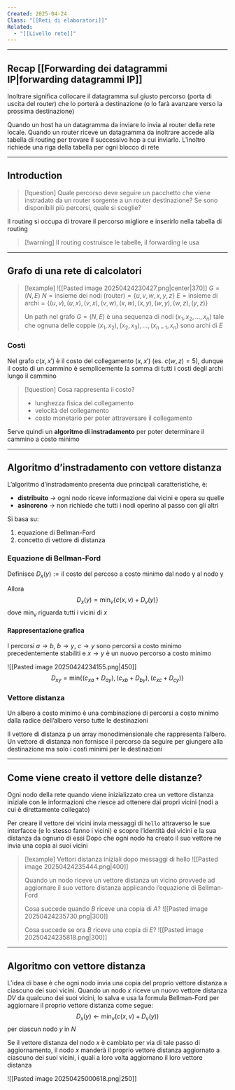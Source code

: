 ```yaml
---
Created: 2025-04-24
Class: "[[Reti di elaboratori]]"
Related:
  - "[[Livello rete]]"
---
```

---
## Recap [[Forwarding dei datagrammi IP|forwarding datagrammi IP]]
Inoltrare significa collocare il datagramma sul giusto percorso (porta di uscita del router) che lo porterà a destinazione (o lo farà avanzare verso la prossima destinazione)

Quando un host ha un datagramma da inviare lo invia al router della rete locale. Quando un router riceve un datagramma da inoltrare accede alla tabella di routing per trovare il successivo hop a cui inviarlo.
L’inoltro richiede una riga della tabella per ogni blocco di rete

---
## Introduction

>[!question] Quale percorso deve seguire un pacchetto che viene instradato da un router sorgente a un router destinazione? Se sono disponibili più percorsi, quale si sceglie?

Il routing si occupa di trovare il percorso migliore e inserirlo nella tabella di routing

>[!warning] Il routing costruisce le tabelle, il forwarding le usa

---
## Grafo di una rete di calcolatori

>[!example]
>![[Pasted image 20250424230427.png|center|370]]
>$G=(N,E)$
>$N=\text{insieme dei nodi (router)}=\{u,v,w,x,y,z\}$
>$E=\text{insieme di archi}=\{(u,v), (u,x), (v,x), (v,w), (x,w), (x,y), (w,y), (w,z), (y,z)\}$
>
>Un path nel grafo $G=(N,E)$ è una sequenza di nodi $(x_{1},x_{2},\dots,x_{n})$ tale che ognuna delle coppie $(x_{1},x_{2}),(x_{2},x_{3}),\dots,(x_{n-1},x_{n})$ sono archi di $E$

### Costi
Nel grafo $c(x,x')$ è il costo del collegamento $(x,x')$ (es. $c(w,z)=5$), dunque il costo di un cammino è semplicemente la somma di tutti i costi degli archi lungo il cammino

>[!question] Cosa rappresenta il costo?
>- lunghezza fisica del collegamento
>- velocità del collegamento
>- costo monetario per poter attraversare il collegamento

Serve quindi un **algoritmo di instradamento** per poter determinare il cammino a costo minimo

---
## Algoritmo d’instradamento con vettore distanza
L’algoritmo d’instradamento presenta  due principali caratteristiche, è:
- **distribuito** → ogni nodo riceve informazione dai vicini e opera su quelle
- **asincrono** → non richiede che tutti i nodi operino al passo con gli altri

Si basa su:
1. equazione di Bellman-Ford
2. concetto di vettore di distanza

### Equazione di Bellman-Ford
Definisce $D_{x}(y):=\text{il costo del percoso a costo minimo dal nodo y al nodo y}$

Allora
$$
D_{x}(y)=\text{min}_{v}\{c(x,v)+D_{v}(y)\}
$$
dove $\text{min}_{v}$ riguarda tutti i vicini di $x$

#### Rappresentazione grafica
I percorsi $a\to b$, $b\to y$, $c\to y$ sono percorsi a costo minimo precedentemente stabiliti e $x\to y$ è un nuovo percorso a costo minimo

![[Pasted image 20250424234155.png|450]]
$$
D_{xy}=\text{min}\{(c_{xa}+D_{ay}),(c_{xb}+D_{by}),(c_{xc}+D_{cy})\}
$$

### Vettore distanza
Un albero a costo minimo è una combinazione di percorsi a costo minimo dalla radice dell’albero verso tutte le destinazioni

Il vettore di distanza p un array monodimensionale che rappresenta l’albero. Un vettore di distanza non fornisce il percorso da seguire per giungere alla destinazione ma solo i costi minimi per le destinazioni

---
## Come viene creato il vettore delle distanze?
Ogni nodo della rete quando viene inizializzato crea un vettore distanza iniziale con le informazioni che riesce ad ottenere dai propri vicini (nodi a cui è direttamente collegato)

Per creare il vettore dei vicini invia messaggi di `hello` attraverso le sue interfacce (e lo stesso fanno i vicini) e scopre l’identità dei vicini e la sua distanza da ognuno di essi
Dopo che ogni nodo ha creato il suo vettore ne invia una copia ai suoi vicini

>[!example]
>Vettori distanza iniziali dopo messaggi di hello
>![[Pasted image 20250424235444.png|400]]
>
>Quando un nodo riceve un vettore distanza un vicino provvede ad aggiornare il suo vettore distanza applicando l’equazione di Bellman-Ford
>
>Cosa succede quando $B$ riceve una copia di $A$?
>![[Pasted image 20250424235730.png|300]]
>
>Cosa succede se ora $B$ riceve una copia di $E$?
>![[Pasted image 20250424235818.png|300]]

---
## Algoritmo con vettore distanza
L’idea di base è che ogni nodo invia una copia del proprio vettore distanza a ciascuno dei suoi vicini. Quando un nodo $x$ riceve un nuovo vettore distanza $DV$ da qualcuno dei suoi vicini, lo salva e usa la formula Bellman-Ford per aggiornare il proprio vettore distanza come segue:
$$
D_{x}(y)\gets \text{min}_{v}(c(x,v)+D_{v}(y))
$$
per ciascun nodo $y$ in $N$

Se il vettore distanza del nodo $x$ è cambiato per via di tale passo di aggiornamento, il nodo $x$ manderà il proprio vettore distanza aggiornato a ciascuno dei suoi vicini, i quali a loro volta aggiornano il loro vettore distanza

![[Pasted image 20250425000618.png|250]]
